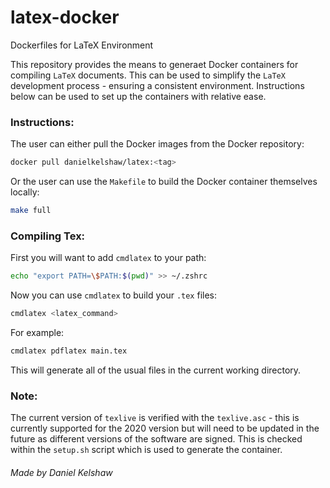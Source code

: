 # latex-docker

Dockerfiles for LaTeX Environment

This repository provides the means to generaet Docker containers for compiling `LaTeX` documents. This can be used to simplify the `LaTeX` development process - ensuring a consistent environment. Instructions below can be used to set up the containers with relative ease.


### **Instructions**:

The user can either pull the Docker images from the Docker repository:

```bash
docker pull danielkelshaw/latex:<tag>
```

Or the user can use the `Makefile` to build the Docker container themselves locally:

```bash
make full
```

### **Compiling Tex:**

First you will want to add `cmdlatex` to your path:

```bash
echo "export PATH=\$PATH:$(pwd)" >> ~/.zshrc
```

Now you can use `cmdlatex` to build your `.tex` files:

```bash
cmdlatex <latex_command>
```

For example:

```bash
cmdlatex pdflatex main.tex
```

This will generate all of the usual files in the current working directory.

### **Note:**

The current version of `texlive` is verified with the `texlive.asc` - this is currently supported for the 2020 version but will need to be updated in the future as different versions of the software are signed. This is checked within the `setup.sh` script which is used to generate the container.

###### Made by Daniel Kelshaw

